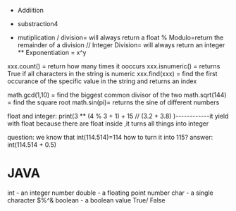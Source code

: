 + Addiition
- substraction4
* mutiplication
/ division= will always return a float
% Modulo=return the remainder of a division
// Integer Division= will always return an integer
** Exponentiation = x^y



xxx.count() = return how many times it ooccurs
xxx.isnumeric() = returns True if all characters in the string is numeric
xxx.find(xxx) = find the first occurance of the specific value in the string and returns an index


math.gcd(1,10) = find the biggest common divisor of the two
math.sqrt(144) = find the square root
math.sin(pi)= returns the sine of different numbers


float and integer:
print(3 ** (4 % 3 + 1) + 15 // (3.2 + 3.8) )------------it yield with float because there are float inside ,it turns all things into integer

question: we know that int(114.514)=114
how to turn it into 115?
answer: int(114.514 + 0.5)


# JAVA
int - an integer number 
double - a floating point number
char - a single character $%^&
boolean - a boolean value True/ False

